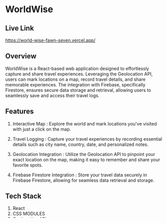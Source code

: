 # WorldWise

## Live Link

https://world-wise-fawn-seven.vercel.app/

## Overview

WorldWise is a React-based web application designed to effortlessly capture and share travel experiences. Leveraging the Geolocation API, users can mark locations on a map, record travel details, and share memorable experiences. The integration with Firebase, specifically Firestore, ensures secure data storage and retrieval, allowing users to seamlessly save and access their travel logs.

## Features

1. Interactive Map : Explore the world and mark locations you've visited with just a click on the map.

2. Travel Logging : Capture your travel experiences by recording essential details such as city name, country, date, and personalized notes.

3. Geolocation Integration : Utilize the Geolocation API to pinpoint your exact location on the map, making it easy to remember and share your favorite spots.

4. Firebase Firestore Integration : Store your travel data securely in Firebase Firestore, allowing for seamless data retrieval and storage.

## Tech Stack

1. React
2. CSS MODULES
3. Geolocation API
4. Firebase Firestore

## Acknowledgments

1. Special Thanks to Jonas Schmedtmann for being an excellent teacher and imparting valuable knowledge on this project.
2. Thanks to Geolocation API for enabling location-based features.
3. Thanks to Firebase for simplifying data storage and retrieval.

## Contributing

Feel free to contribute to the project by opening issues, suggesting improvements, or submitting pull requests. Your feedback and contributions are highly appreciated.
